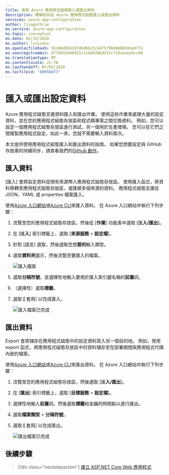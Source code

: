 ```yaml
---
title: 使用 Azure 應用程式組態匯入或匯出資料
description: 瞭解如何在 Azure 應用程式組態匯入或匯出資料
services: azure-app-configuration
author: lisaguthrie
ms.service: azure-app-configuration
ms.topic: conceptual
ms.date: 02/25/2020
ms.author: lcozzens
ms.openlocfilehash: 5b3d6d0561d7d6d6b23cb4f579b0988850da9771
ms.sourcegitcommit: 877491bd46921c11dd478bd25fc718ceee2dcc08
ms.translationtype: MT
ms.contentlocale: zh-TW
ms.lasthandoff: 07/02/2020
ms.locfileid: "80056873"
---
```

# <a name="import-or-export-configuration-data"></a>匯入或匯出設定資料

Azure 應用程式組態支援資料匯入和匯出作業。 使用這些作業來處理大量的設定資料，並在您的應用程式組態存放區和程式碼專案之間交換資料。 例如，您可以設定一個應用程式組態存放區進行測試，另一個用於生產環境。 您可以在它們之間複製應用程式設定，如此一來，您就不需要輸入資料兩次。

本文提供使用應用程式組態匯入和匯出資料的指南。 如果您想要設定與 GitHub 存放庫的持續同步，請查看我們的[Github 動作](https://aka.ms/azconfig-gha1)。

## <a name="import-data"></a>匯入資料

[匯入] 會將設定資料從現有來源帶入應用程式組態存放區。 使用匯入函式，將資料移轉至應用程式組態存放區，或匯總多個來源的資料。 應用程式組態支援從 JSON、YAML 或 properties 檔案匯入。

使用[Azure 入口網站](https://portal.azure.com)或[Azure CLI](./scripts/cli-import.md)來匯入資料。 在 Azure 入口網站中執行下列步驟：

1. 流覽至您的應用程式組態存放區，然後從 [**作業**] 功能表中選取 [匯**入/匯出**]。

1. 在 [匯**入**] 索引標籤上，選取 [**來源服務**  >  **設定檔**]。

1. 針對 [語言] 選取，然後選取您想**要的**輸入類型。

1. 選取**資料夾**圖示，然後流覽至要匯入的檔案。

    ![匯入檔案](./media/import-file.png)

1. 選取**分隔符號**，並選擇性地輸入要用於匯入索引鍵名稱的**前置**詞。

1. （選擇性）選取**標籤**。

1. 選取 **[** 套用] 以完成匯入。

    ![匯入檔案已完成](./media/import-file-complete.png)

## <a name="export-data"></a>匯出資料

Export 會將儲存在應用程式組態中的設定資料寫入另一個目的地。 例如，使用 export 函式，將應用程式組態存放區中的資料儲存至在部署期間與應用程式代碼內嵌的檔案。

使用[Azure 入口網站](https://portal.azure.com)或[Azure CLI](./scripts/cli-export.md)來匯出資料。 在 Azure 入口網站中執行下列步驟：

1. 流覽至您的應用程式組態存放區，然後選取 [匯**入/匯出**]。

1. 在 [**匯出**] 索引標籤上，選取 [**目標服務**  >  **設定檔**]。

1. 選擇性地輸入**前置**詞，然後選取**標籤**和金鑰的時間點以進行匯出。

1. 選取**檔案類型**  >  **分隔符號**。

1. 選取 **[** 套用] 以完成匯出。

    ![匯出檔案已完成](./media/export-file-complete.png)

## <a name="next-steps"></a>後續步驟

> [!div class="nextstepaction"]
> [建立 ASP.NET Core Web 應用程式](./quickstart-aspnet-core-app.md)  
